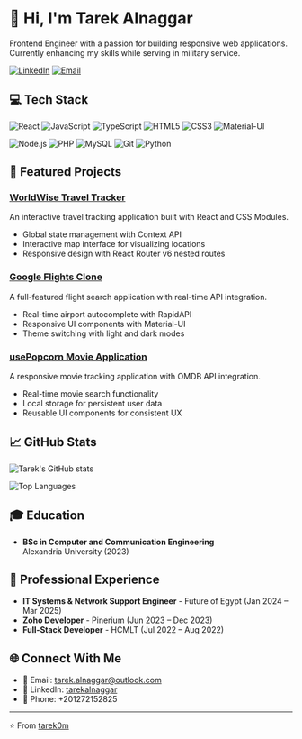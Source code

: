 # 👋 Hi, I'm Tarek Alnaggar

Frontend Engineer with a passion for building responsive web applications. Currently enhancing my skills while serving in military service.

[![LinkedIn](https://img.shields.io/badge/LinkedIn-tarekalnaggar-blue?style=flat-square&logo=linkedin)](https://www.linkedin.com/in/tarekalnaggar)
[![Email](https://img.shields.io/badge/Email-tarek.alnaggar%40outlook.com-red?style=flat-square&logo=microsoft-outlook)](mailto:tarek.alnaggar@outlook.com)

## 💻 Tech Stack

![React](https://img.shields.io/badge/-React-61DAFB?style=flat-square&logo=react&logoColor=black)
![JavaScript](https://img.shields.io/badge/-JavaScript-F7DF1E?style=flat-square&logo=javascript&logoColor=black)
![TypeScript](https://img.shields.io/badge/-TypeScript-3178C6?style=flat-square&logo=typescript&logoColor=white)
![HTML5](https://img.shields.io/badge/-HTML5-E34F26?style=flat-square&logo=html5&logoColor=white)
![CSS3](https://img.shields.io/badge/-CSS3-1572B6?style=flat-square&logo=css3&logoColor=white)
![Material-UI](https://img.shields.io/badge/-Material_UI-0081CB?style=flat-square&logo=material-ui&logoColor=white)

![Node.js](https://img.shields.io/badge/-Node.js-339933?style=flat-square&logo=node.js&logoColor=white)
![PHP](https://img.shields.io/badge/-PHP-777BB4?style=flat-square&logo=php&logoColor=white)
![MySQL](https://img.shields.io/badge/-MySQL-4479A1?style=flat-square&logo=mysql&logoColor=white)
![Git](https://img.shields.io/badge/-Git-F05032?style=flat-square&logo=git&logoColor=white)
![Python](https://img.shields.io/badge/-Python-3776AB?style=flat-square&logo=python&logoColor=white)

## 🚀 Featured Projects

### [WorldWise Travel Tracker](https://github.com/tarek0m/worldwise)
An interactive travel tracking application built with React and CSS Modules.
- Global state management with Context API
- Interactive map interface for visualizing locations
- Responsive design with React Router v6 nested routes

### [Google Flights Clone](https://github.com/tarek0m/google-flights-clone)
A full-featured flight search application with real-time API integration.
- Real-time airport autocomplete with RapidAPI
- Responsive UI components with Material-UI
- Theme switching with light and dark modes

### [usePopcorn Movie Application](https://github.com/tarek0m/usepopcorn)
A responsive movie tracking application with OMDB API integration.
- Real-time movie search functionality
- Local storage for persistent user data
- Reusable UI components for consistent UX

## 📈 GitHub Stats

![Tarek's GitHub stats](https://github-readme-stats.vercel.app/api?username=tarek0m&show_icons=true&theme=tokyonight)

![Top Languages](https://github-readme-stats.vercel.app/api/top-langs/?username=tarek0m&layout=compact&theme=tokyonight)

## 🎓 Education
- **BSc in Computer and Communication Engineering**  
  Alexandria University (2023)

## 💼 Professional Experience
- **IT Systems & Network Support Engineer** - Future of Egypt (Jan 2024 – Mar 2025)
- **Zoho Developer** - Pinerium (Jun 2023 – Dec 2023)
- **Full-Stack Developer** - HCMLT (Jul 2022 – Aug 2022)

## 🌐 Connect With Me
- 📧 Email: tarek.alnaggar@outlook.com
- 💼 LinkedIn: [tarekalnaggar](https://www.linkedin.com/in/tarekalnaggar)
- 📱 Phone: +201272152825

---

⭐️ From [tarek0m](https://github.com/tarek0m)